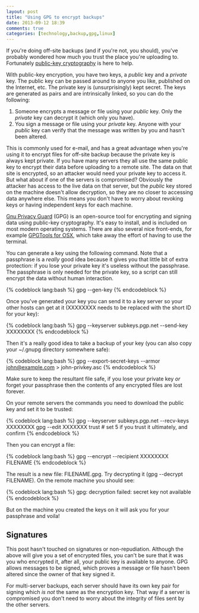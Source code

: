 ```yaml
---
layout: post
title: "Using GPG to encrypt backups"
date: 2013-09-12 18:39
comments: true
categories: [technology,backup,gpg,linux]
---
```

If you're doing off-site backups (and if you're not, you should), you've probably wondered how much you trust the place you're uploading to. Fortunately [public-key cryptography](http://en.wikipedia.org/wiki/Public-key_cryptography) is here to help. 

With public-key encryption, you have two keys, a *public* key and a *private* key. The public key can be passed around to anyone you like, published on the Internet, etc. The private key is (unsurprisingly) kept secret. The keys are generated as pairs and are intrinsically linked, so you can do the following:

1. Someone encrypts a message or file using your *public* key. Only the *private* key can decrypt it (which only you have).
2. You sign a message or file using your *private* key. Anyone with your *public* key can verify that the message was written by you and hasn't been altered.

This is commonly used for e-mail, and has a great advantage when you're using it to encrypt files for off-site backup because the private key is always kept private.  If you have many servers they all use the same public key to encrypt their data before uploading to a remote site. The data on that site is encrypted, so an attacker would need your private key to access it. But what about if one of the servers is compromised? Obviously the attacker has access to the live data on that server, but the *public* key stored on the machine doesn't allow decryption, so they are no closer to accessing data anywhere else. This means you don't have to worry about revoking keys or having independent keys for each machine.

[Gnu Privacy Guard](http://www.gnupg.org) (GPG) is an open-source tool for encrypting and signing data using public-key cryptography. It's easy to install, and is included on most modern operating systems. There are also several nice front-ends, for example [GPGTools for OSX](https://gpgtools.org/), which take away the effort of having to use the terminal.

You can generate a key using the following command. Note that a passphrase is a *really* good idea because it gives you that little bit of extra protection: if you lose your private key it's useless without the passphrase. The passphrase is only needed for the private key, so a script can still encrypt the data without human interaction.

{% codeblock lang:bash %}
gpg --gen-key
{% endcodeblock %}

Once you've generated your key you can send it to a key server so your other hosts can get at it (XXXXXXXX needs to be replaced with the short ID for your key):

{% codeblock lang:bash %}
gpg --keyserver subkeys.pgp.net --send-key XXXXXXXX
{% endcodeblock %}

Then it's a really good idea to take a backup of your key (you can also copy your ~/.gnupg directory somewhere safe):

{% codeblock lang:bash %}
gpg --export-secret-keys --armor john@example.com > john-privkey.asc
{% endcodeblock %}

Make sure to keep the resultant file safe, if you lose your private key *or* forget your passphrase then the contents of any encrypted files are lost forever.

On your remote servers the commands you need to download the public key and set it to be trusted:

{% codeblock lang:bash %}
gpg --keyserver subkeys.pgp.net --recv-keys XXXXXXXX
gpg --edit XXXXXXX trust # set 5 if you trust it ultimately, and confirm
{% endcodeblock %}

Then you can encrypt a file: 

{% codeblock lang:bash %}
gpg --encrypt --recipient XXXXXXXX FILENAME
{% endcodeblock %}

The result is a new file: FILENAME.gpg. Try decrypting it (gpg --decrypt FILENAME). On the remote machine you should see:

{% codeblock lang:bash %}
gpg: decryption failed: secret key not available
{% endcodeblock %}

But on the machine you created the keys on it will ask you for your passphrase and voila!

## Signatures

This post hasn't touched on signatures or non-repudiation. Although the above will give you a set of encrypted files, you can't be sure that it was you who encrypted it, after all, your public key is available to anyone. GPG allows messages to be signed, which proves a message or file hasn't been altered since the owner of that key signed it.

For multi-server backups, each server should have its own key pair for signing which *is not* the same as the encryption key. That way if a server is compromised you don't need to worry about the integrity of files sent by the other servers. 